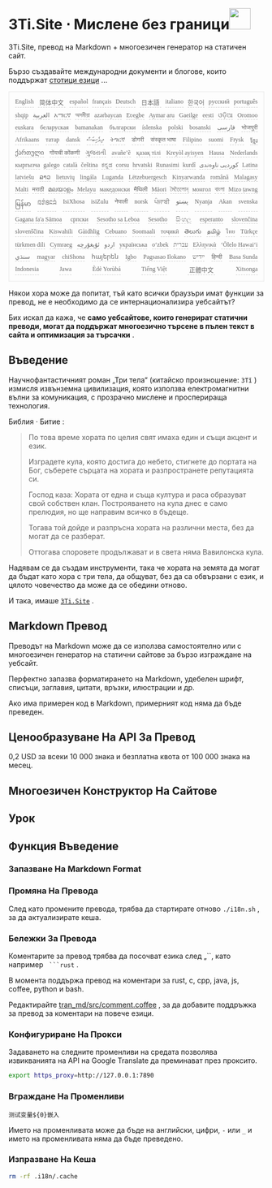 <h1 style="justify-content:space-between">3Ti.Site ⋅ Мислене без граници<img src="//i-01.eu.org/3Ti/logo.svg" style="user-select:none;margin-top:-1px;width:42px"></h1>

3Ti.Site, превод на Markdown + многоезичен генератор на статичен сайт.

Бързо създавайте международни документи и блогове, които поддържат [стотици езици](https://github.com/i18n-site/node/blob/main/lang/src/index.js) ...

<pre class="langli" style="display:flex;flex-wrap:wrap;background:transparent;border:1px solid #eee;font-size:12px;box-shadow:0 0 3px inset #eee;padding:12px 5px 4px 12px;justify-content:space-between;"><style>pre.langli i{font-weight:300;font-family:s;margin-right:7px;margin-bottom:8px;font-style:normal;color:#666;border-bottom:1px dashed #ccc;}</style><i>English</i><i> 简体中文 </i><i>español</i><i>français</i><i>Deutsch</i><i> 日本語 </i><i>italiano</i><i>한국어</i><i>русский</i><i>português</i><i>shqip</i><i>‫العربية‬</i><i>አማርኛ</i><i>অসমীয়া</i><i>azərbaycan</i><i>Eʋegbe</i><i>Aymar aru</i><i>Gaeilge</i><i>eesti</i><i>ଓଡ଼ିଆ</i><i>Oromoo</i><i>euskara</i><i>беларуская</i><i>bamanakan</i><i>български</i><i>íslenska</i><i>polski</i><i>bosanski</i><i>‫فارسی‬</i><i>भोजपुरी</i><i>Afrikaans</i><i>татар</i><i>dansk</i><i>‫ދިވެހިބަސް‬</i><i>ትግርኛ</i><i>डोगरी</i><i>संस्कृत भाषा</i><i>Filipino</i><i>suomi</i><i>Frysk</i><i>ខ្មែរ</i><i>ქართული</i><i>गोंयची कोंकणी</i><i>ગુજરાતી</i><i>avañe’ẽ</i><i>қазақ тілі</i><i>Kreyòl ayisyen</i><i>Hausa</i><i>Nederlands</i><i>кыргызча</i><i>galego</i><i>català</i><i>čeština</i><i>ಕನ್ನಡ</i><i>corsu</i><i>hrvatski</i><i>Runasimi</i><i>kurdî</i><i>‫کوردیی ناوەندی‬</i><i>Latina</i><i>latviešu</i><i>ລາວ</i><i>lietuvių</i><i>lingála</i><i>Luganda</i><i>Lëtzebuergesch</i><i>Kinyarwanda</i><i>română</i><i>Malagasy</i><i>Malti</i><i>मराठी</i><i>മലയാളം</i><i>Melayu</i><i>македонски</i><i>मैथिली</i><i>Māori</i><i>মৈতৈলোন্</i><i>монгол</i><i>বাংলা</i><i>Mizo ṭawng</i><i>မြန်မာ</i><i>𞄀𞄄𞄰𞄩𞄍𞄜𞄰</i><i>IsiXhosa</i><i>isiZulu</i><i>नेपाली</i><i>norsk</i><i>ਪੰਜਾਬੀ</i><i>‫پښتو‬</i><i>Nyanja</i><i>Akan</i><i>svenska</i><i>Gagana fa'a Sāmoa</i><i>српски</i><i>Sesotho sa Leboa</i><i>Sesotho</i><i>සිංහල</i><i>esperanto</i><i>slovenčina</i><i>slovenščina</i><i>Kiswahili</i><i>Gàidhlig</i><i>Cebuano</i><i>Soomaali</i><i>тоҷикӣ</i><i>తెలుగు</i><i>தமிழ்</i><i>ไทย</i><i>Türkçe</i><i>türkmen dili</i><i>Cymraeg</i><i>‫ئۇيغۇرچە‬</i><i>‫اردو‬</i><i>українська</i><i>o‘zbek</i><i>‫עברית‬</i><i>Ελληνικά</i><i>ʻŌlelo Hawaiʻi</i><i>‫سنڌي‬</i><i>magyar</i><i>chiShona</i><i>հայերեն</i><i>Igbo</i><i>Pagsasao Ilokano</i><i>‫ייִדיש‬</i><i>हिन्दी</i><i>Basa Sunda</i><i>Indonesia</i><i>Jawa</i><i>Èdè Yorùbá</i><i>Tiếng Việt</i><i> 正體中文 </i><i>Xitsonga</i></pre>

Някои хора може да попитат, тъй като всички браузъри имат функции за превод, не е необходимо да се интернационализира уебсайтът?

Бих искал да кажа, че **само уебсайтове, които генерират статични преводи, могат да поддържат многоезично търсене в пълен текст в сайта и оптимизация за търсачки** .

## Въведение

Научнофантастичният роман „Три тела“ (китайско произношение: `3Tǐ` ) измисля извънземна цивилизация, която използва електромагнитни вълни за комуникация, с прозрачно мислене и просперираща технология.

Библия · Битие :

> По това време хората по целия свят имаха един и същи акцент и език.
>
> Изградете кула, която достига до небето, стигнете до портата на Бог, съберете сърцата на хората и разпространете репутацията си.
>
> Господ каза: Хората от една и съща култура и раса образуват свой собствен клан. Построяването на кула днес е само прелюдия, но ще направим всичко в бъдеще.
>
> Тогава той дойде и разпръсна хората на различни места, без да могат да се разберат.
>
> Оттогава споровете продължават и в света няма Вавилонска кула.

Надявам се да създам инструменти, така че хората на земята да могат да бъдат като хора с три тела, да общуват, без да са обвързани с език, и цялото човечество да може да се обедини отново.

И така, имаше [`3Ti.Site`](//3Ti.Site) .

## Markdown Превод

Преводът на Markdown може да се използва самостоятелно или с многоезичен генератор на статични сайтове за бързо изграждане на уебсайт.

Перфектно запазва форматирането на Markdown, удебелен шрифт, списъци, заглавия, цитати, връзки, илюстрации и др.

Ако има примерен код в Markdown, примерният код няма да бъде преведен.

## Ценообразуване На API За Превод

0,2 USD за всеки 10 000 знака и безплатна квота от 100 000 знака на месец.

## Многоезичен Конструктор На Сайтове

## Урок

## Функция Въведение

### Запазване На Markdown Format

### Промяна На Превода

След като промените превода, трябва да стартирате отново `./i18n.sh` , за да актуализирате кеша.

### Бележки За Превода

Коментарите за превод трябва да посочват езика след „``, като например ` ```rust` .

В момента поддържа превод на коментари за rust, c, cpp, java, js, coffee, python и bash.

Редактирайте [tran_md/src/comment.coffee](https://github.com/i18n-site/node/blob/main/tran_md/src/comment.coffee) , за да добавите поддръжка за превод за коментари на повече езици.

### Конфигуриране На Прокси

Задаването на следните променливи на средата позволява извикванията на API на Google Translate да преминават през проксито.

```bash
export https_proxy=http://127.0.0.1:7890
```

### Вграждане На Променливи

```
测试变量${0}嵌入
```

Името на променливата може да бъде на английски, цифри, `-` или `_` и името на променливата няма да бъде преведено.

### Изпразване На Кеша

```bash
rm -rf .i18n/.cache
```
